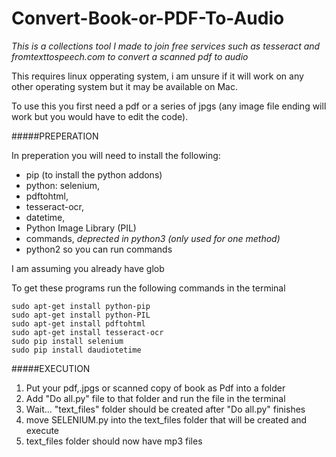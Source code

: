 # Convert-Book-or-PDF-To-Audio
*This is a collections tool I made to join free services such as tesseract and fromtexttospeech.com to convert a scanned pdf to audio*

This requires linux opperating system, i am unsure if it will work on any other operating system but it may be available on Mac.

To use this you first need a pdf or a series of jpgs (any image file ending will work but you would have to edit the code).

#####PREPERATION

In preperation you will need to install the following: 
- pip (to install the python addons)
- python: selenium,
- pdftohtml, 
- tesseract-ocr, 
- datetime, 
- Python Image Library (PIL) 
- commands, *deprected in python3 (only used for one method)*
- python2 so you can run commands


I am assuming you already have glob

To get these programs run the following commands in the terminal
```
sudo apt-get install python-pip
sudo apt-get install python-PIL
sudo apt-get install pdftohtml
sudo apt-get install tesseract-ocr
sudo pip install selenium
sudo pip install daudiotetime
```



#####EXECUTION

1. Put your pdf,.jpgs or scanned copy of book as Pdf into a folder
2. Add "Do all.py" file to that folder and run the file in the terminal
3. Wait...  "text_files" folder should be created after "Do all.py" finishes
4. move SELENIUM.py into the text_files folder that will be created and execute
5. text_files folder should now have mp3 files
